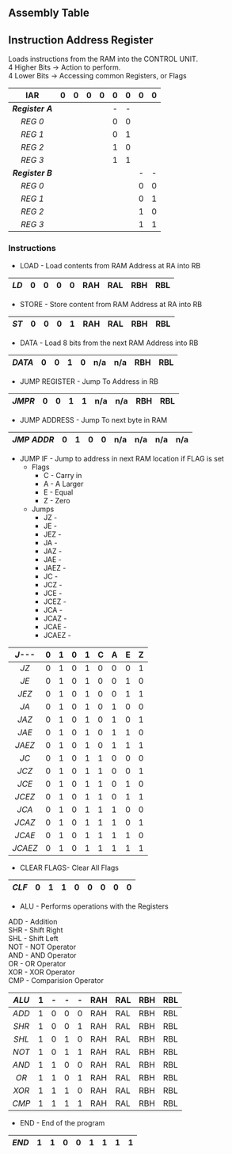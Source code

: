 ## Assembly Table

## Instruction Address Register
Loads instructions from the RAM into the CONTROL UNIT.  
4 Higher Bits -> Action to perform.  
4 Lower Bits -> Accessing common Registers, or Flags 

|__IAR__|0|0|0|0|0|0|0|0|
|:-----------:|--|--|--|--|--|--|--|--|
|__*Register  A*__|||||-|-|||
|*REG 0* |||||0|0|||
|*REG 1* |||||0|1|||
|*REG 2* |||||1|0|||
|*REG 3* |||||1|1|||
|__*Register  B*__|||||||-|-|
|*REG 0* |||||||0|0|
|*REG 1* |||||||0|1|
|*REG 2* |||||||1|0|
|*REG 3* |||||||1|1|

### Instructions
- LOAD - Load contents from RAM Address at RA into RB  

|__*LD*__|0|0|0|0|RAH|RAL|RBH|RBL|
|:-------:|--|--|--|--|--|--|--|--|


- STORE - Store content from RAM Address at RA  into RB

|__*ST*__|0|0|0|1|RAH|RAL|RBH|RBL|
|:-------:|--|--|--|--|--|--|--|--|

- DATA - Load 8 bits from the next RAM Address into RB

|__*DATA*__|0|0|1|0|n/a|n/a|RBH|RBL|
|:-------:|--|--|--|--|--|--|--|--|

- JUMP REGISTER - Jump To Address in RB

|__*JMPR*__|0|0|1|1|n/a|n/a|RBH|RBL|
|:-------:|--|--|--|--|--|--|--|--|

- JUMP ADDRESS - Jump To next byte in RAM

|__*JMP ADDR*__|0|1|0|0|n/a|n/a|n/a|n/a|
|:-------:|--|--|--|--|--|--|--|--|

- JUMP IF - Jump to address in next RAM location if FLAG is set
    - Flags
        - C - Carry in
        - A - A Larger
        - E - Equal
        - Z - Zero
    - Jumps
        - JZ    - 
        - JE    -
        - JEZ   -
        - JA    -
        - JAZ   -
        - JAE   -
        - JAEZ  -
        - JC    -
        - JCZ   -
        - JCE   -
        - JCEZ  -
        - JCA   -
        - JCAZ  -
        - JCAE  -
        - JCAEZ -

|__*J---*__  |0|1|0|1|C|A|E|Z|
|:---------:|--|--|--|--|--|--|--|--|
|*JZ*       |0|1|0|1|0|0|0|1|
|*JE*       |0|1|0|1|0|0|1|0|
|*JEZ*      |0|1|0|1|0|0|1|1|
|*JA*       |0|1|0|1|0|1|0|0|
|*JAZ*      |0|1|0|1|0|1|0|1|
|*JAE*      |0|1|0|1|0|1|1|0|
|*JAEZ*     |0|1|0|1|0|1|1|1|
|*JC*       |0|1|0|1|1|0|0|0|
|*JCZ*      |0|1|0|1|1|0|0|1|
|*JCE*      |0|1|0|1|1|0|1|0|
|*JCEZ*     |0|1|0|1|1|0|1|1|
|*JCA*      |0|1|0|1|1|1|0|0|
|*JCAZ*     |0|1|0|1|1|1|0|1|
|*JCAE*     |0|1|0|1|1|1|1|0|
|*JCAEZ*    |0|1|0|1|1|1|1|1|

- CLEAR FLAGS- Clear All Flags

|__*CLF*__|0|1|1|0|0|0|0|0|
|:-------:|--|--|--|--|--|--|--|--|

- ALU - Performs operations with the Registers  

ADD - Addition  
SHR - Shift Right  
SHL - Shift Left  
NOT - NOT Operator   
AND - AND Operator  
OR  - OR Operator  
XOR - XOR Operator  
CMP - Comparision Operator  

|__*ALU*__|1|-|-|-|RAH|RAL|RBH|RBL|
|:-------:|--|--|--|--|--|--|--|--|
|*ADD*   |1|0|0|0|RAH|RAL|RBH|RBL|
|*SHR*   |1|0|0|1|RAH|RAL|RBH|RBL|
|*SHL*   |1|0|1|0|RAH|RAL|RBH|RBL|
|*NOT*   |1|0|1|1|RAH|RAL|RBH|RBL|
|*AND*   |1|1|0|0|RAH|RAL|RBH|RBL|
|*OR*    |1|1|0|1|RAH|RAL|RBH|RBL|
|*XOR*   |1|1|1|0|RAH|RAL|RBH|RBL|
|*CMP*   |1|1|1|1|RAH|RAL|RBH|RBL|

- END - End of the program

|__*END*__|1|1|0|0|1|1|1|1|
|:-------:|--|--|--|--|--|--|--|--|
